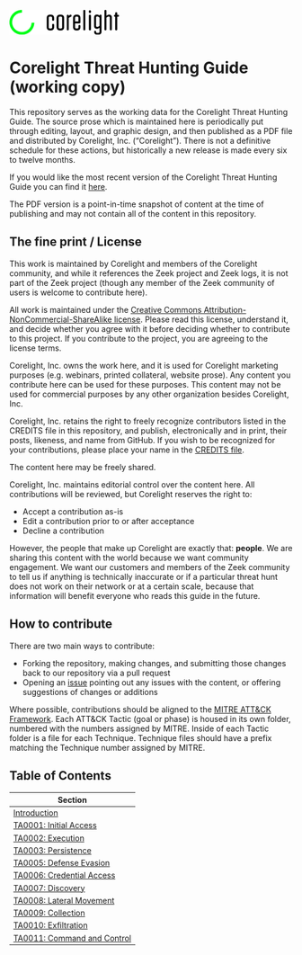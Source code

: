 ![Corelight Logo](./images/logo-corelight.png)

# Corelight Threat Hunting Guide (working copy)

This repository serves as the working data for the Corelight Threat Hunting Guide. The source prose which is maintained here is periodically put through editing, layout, and graphic design, and then published as a PDF file and distributed by Corelight, Inc. (“Corelight”). There is not a definitive schedule for these actions, but historically a new release is made every six to twelve months.

If you would like the most recent version of the Corelight Threat Hunting Guide you can find it [here](https://www3.corelight.com/corelights-introductory-guide-to-threat-hunting-with-zeek-bro-logs).

The PDF version is a point-in-time snapshot of content at the time of publishing and may not contain all of the content in this repository.

## The fine print / License

This work is maintained by Corelight and members of the Corelight community, and while it references the Zeek project and Zeek logs, it is not part of the Zeek project (though any member of the Zeek community of users is welcome to contribute here).

All work is maintained under the [Creative Commons Attribution-NonCommercial-ShareAlike license](https://creativecommons.org/licenses/by-nc-sa/4.0/legalcode). Please read this license, understand it, and decide whether you agree with it before deciding whether to contribute to this project. If you contribute to the project, you are agreeing to the license terms.

Corelight, Inc. owns the work here, and it is used for Corelight marketing purposes (e.g. webinars, printed collateral, website prose). Any content you contribute here can be used for these purposes. This content may not be used for commercial purposes by any other organization besides Corelight, Inc.

Corelight, Inc. retains the right to freely recognize contributors listed in the CREDITS file in this repository, and publish, electronically and in print, their posts, likeness, and name from GitHub. If you wish to be recognized for your contributions, please place your name in the [CREDITS file](./CREDITS.md).

The content here may be freely shared.

Corelight, Inc. maintains editorial control over the content here. All contributions will be reviewed, but Corelight reserves the right to:
- Accept a contribution as-is
- Edit a contribution prior to or after acceptance
- Decline a contribution

However, the people that make up Corelight are exactly that: **people**. We are sharing this content with the world because we want community engagement. We want our customers and members of the Zeek community to tell us if anything is technically inaccurate or if a particular threat hunt does not work on their network or at a certain scale, because that information will benefit everyone who reads this guide in the future.

## How to contribute

There are two main ways to contribute:

- Forking the repository, making changes, and submitting those changes back to our repository via a pull request
- Opening an [issue](./issues) pointing out any issues with the content, or offering suggestions of changes or additions

Where possible, contributions should be aligned to the [MITRE ATT&CK Framework](https://attack.mitre.org/).
Each ATT&CK Tactic (goal or phase) is housed in its own folder, numbered with the numbers assigned by MITRE. Inside of each Tactic folder is a file for each Technique. Technique files should have a prefix matching the Technique number assigned by MITRE.

## Table of Contents

|Section|
|---|
|[Introduction](./0_Introduction)|
|[TA0001: Initial Access](./TA0001_Initial_Access)|
|[TA0002: Execution](./TA002_Execution)|
|[TA0003: Persistence](./TA003_Persistence)|
|[TA0005: Defense Evasion](./TA005_Defense_Evasion)|
|[TA0006: Credential Access](./TA006_Credential_Access)|
|[TA0007: Discovery](./TA007_Discovery)|
|[TA0008: Lateral Movement](./TA008_Lateral_Movement)|
|[TA0009: Collection](./TA009_Collection)|
|[TA0010: Exfiltration](./TA010_Exfiltration)|
|[TA0011: Command and Control](./TA011_Command_and_Control)|
